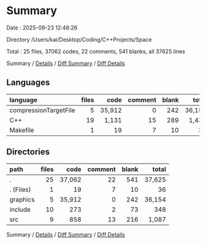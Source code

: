 # Summary

Date : 2025-09-23 12:48:26

Directory /Users/kai/Desktop/Coding/C++Projects/Space

Total : 25 files,  37062 codes, 22 comments, 541 blanks, all 37625 lines

Summary / [Details](details.md) / [Diff Summary](diff.md) / [Diff Details](diff-details.md)

## Languages
| language | files | code | comment | blank | total |
| :--- | ---: | ---: | ---: | ---: | ---: |
| compressionTargetFile | 5 | 35,912 | 0 | 242 | 36,154 |
| C++ | 19 | 1,131 | 15 | 289 | 1,435 |
| Makefile | 1 | 19 | 7 | 10 | 36 |

## Directories
| path | files | code | comment | blank | total |
| :--- | ---: | ---: | ---: | ---: | ---: |
| . | 25 | 37,062 | 22 | 541 | 37,625 |
| . (Files) | 1 | 19 | 7 | 10 | 36 |
| graphics | 5 | 35,912 | 0 | 242 | 36,154 |
| include | 10 | 273 | 2 | 73 | 348 |
| src | 9 | 858 | 13 | 216 | 1,087 |

Summary / [Details](details.md) / [Diff Summary](diff.md) / [Diff Details](diff-details.md)